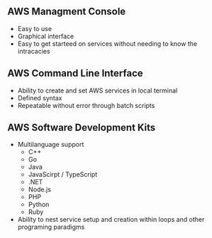 ## AWS Managment Console
- Easy to use
- Graphical interface
- Easy to get starteed on services without needing to know the intracacies

## AWS Command Line Interface
- Ability to create and set AWS services in local terminal
- Defined syntax
- Repeatable without error through batch scripts

## AWS Software Development Kits
- Multilanguage support
	- C++
	- Go
	- Java
	- JavaScirpt / TypeScript
	- .NET
	- Node.js
	- PHP
	- Python
	- Ruby
- Ability to nest service setup and creation within loops and other programing paradigms